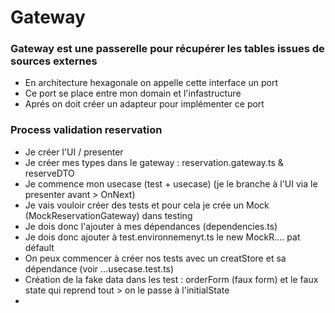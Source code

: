 # Gateway

### Gateway est une passerelle pour récupérer les tables issues de sources externes

- En architecture hexagonale on appelle cette interface un port
- Ce port se place entre mon domain et l'infastructure
- Aprés on doit créer un adapteur pour implémenter ce port

### Process validation reservation

- Je créer l'UI / presenter
- Je créer mes types dans le gateway : reservation.gateway.ts & reserveDTO
- Je commence mon usecase (test + usecase) (je le branche à l'UI via le presenter avant > OnNext)
- Je vais vouloir créer des tests et pour cela je crée un Mock (MockReservationGateway) dans testing
- Je dois donc l'ajouter à mes dépendances (dependencies.ts)
- Je dois donc ajouter à test.environnemenyt.ts le new MockR.... pat défault
- On peux commencer à créer nos tests avec un creatStore et sa dépendance (voir ...usecase.test.ts)
- Création de la fake data dans les test : orderForm (faux form) et le faux state qui reprend tout > on le passe à l'initialState
- 